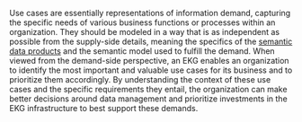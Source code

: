 Use cases are essentially representations of information demand,
capturing the specific needs of various business functions or processes within an organization.
They should be modeled in a way that is as independent as possible from the supply-side details,
meaning the specifics of the [semantic data products](https://data-product.ekgf.org) and 
the semantic model used to fulfill the demand.
When viewed from the demand-side perspective, an EKG enables an organization to identify
the most important and valuable use cases for its business and to prioritize them accordingly.
By understanding the context of these use cases and the specific requirements they entail,
the organization can make better decisions around data management and prioritize investments
in the EKG infrastructure to best support these demands.
